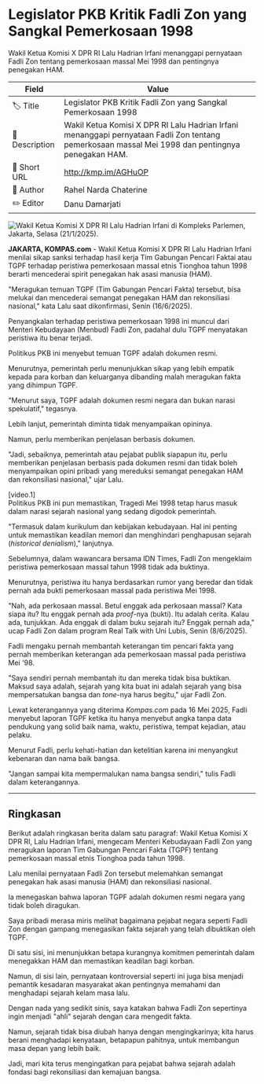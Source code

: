 # Legislator PKB Kritik Fadli Zon yang Sangkal Pemerkosaan 1998

Wakil Ketua Komisi X DPR RI Lalu Hadrian Irfani menanggapi pernyataan Fadli Zon tentang pemerkosaan massal Mei 1998 dan pentingnya penegakan HAM.

| Field         | Value                                                       |
|---------------|-------------------------------------------------------------|
| 🏷️ Title       | Legislator PKB Kritik Fadli Zon yang Sangkal Pemerkosaan 1998 |
| 📝 Description | Wakil Ketua Komisi X DPR RI Lalu Hadrian Irfani menanggapi pernyataan Fadli Zon tentang pemerkosaan massal Mei 1998 dan pentingnya penegakan HAM. |
| 🔗 Short URL   | http://kmp.im/AGHuOP |
| 👤 Author      | Rahel Narda Chaterine |
| ✏️ Editor      | Danu Damarjati  |

![Wakil Ketua Komisi X DPR RI Lalu Hadrian Irfani di Kompleks Parlemen, Jakarta, Selasa (21/1/2025).](https://asset.kompas.com/crops/-D1HZjcT9puXRnCN0UzwsRhYMhk=/0x0:0x0/750x500/data/photo/2025/01/21/678f8400cd30c.jpg)

**JAKARTA, KOMPAS.com** - Wakil Ketua Komisi X DPR RI Lalu Hadrian Irfani menilai sikap sanksi terhadap hasil kerja Tim Gabungan Pencari Faktai atau TGPF terhadap peristiwa pemerkosaan massal etnis Tionghoa tahun 1998 berarti mencederai spirit penegakan hak asasi manusia (HAM).

\"Meragukan temuan TGPF (Tim Gabungan Pencari Fakta) tersebut, bisa melukai dan mencederai semangat penegakan HAM dan rekonsiliasi nasional,\" kata Lalu saat dikonfirmasi, Senin (16/6/2025).

Penyangkalan terhadap peristiwa pemerkosaan 1998 ini muncul dari Menteri Kebudayaan (Menbud) Fadli Zon, padahal dulu TGPF menyatakan peristiwa itu benar terjadi.

Politikus PKB ini menyebut temuan TGPF adalah dokumen resmi.

Menurutnya, pemerintah perlu menunjukkan sikap yang lebih empatik kepada para korban dan keluarganya dibanding malah meragukan fakta yang dihimpun TGPF.

\"Menurut saya, TGPF adalah dokumen resmi negara dan bukan narasi spekulatif,\" tegasnya.

Lebih lanjut, pemerintah diminta tidak menyampaikan opininya.

Namun, perlu memberikan penjelasan berbasis dokumen.

\"Jadi, sebaiknya, pemerintah atau pejabat publik siapapun itu, perlu memberikan penjelasan berbasis pada dokumen resmi dan tidak boleh menyampaikan opini pribadi yang mereduksi semangat penegakan HAM dan rekonsiliasi nasional,\" ujar Lalu.

\[video.1\]\
Politikus PKB ini pun memastikan, Tragedi Mei 1998 tetap harus masuk dalam narasi sejarah nasional yang sedang digodok pemerintah.

\"Termasuk dalam kurikulum dan kebijakan kebudayaan. Hal ini penting untuk memastikan keadilan memori dan menghindari penghapusan sejarah (*historical denialism*),\" lanjutnya.

Sebelumnya, dalam wawancara bersama IDN Times, Fadli Zon mengeklaim peristiwa pemerkosaan massal tahun 1998 tidak ada buktinya.

Menurutnya, peristiwa itu hanya berdasarkan rumor yang beredar dan tidak pernah ada bukti pemerkosaan massal pada peristiwa Mei 1998.

\"Nah, ada perkosaan massal. Betul enggak ada perkosaan massal? Kata siapa itu? Itu enggak pernah ada *proof*-nya (bukti). Itu adalah cerita. Kalau ada, tunjukkan. Ada enggak di dalam buku sejarah itu? Enggak pernah ada,\" ucap Fadli Zon dalam program Real Talk with Uni Lubis, Senin (8/6/2025).

Fadli mengaku pernah membantah keterangan tim pencari fakta yang pernah memberikan keterangan ada pemerkosaan massal pada peristiwa Mei \'98.

\"Saya sendiri pernah membantah itu dan mereka tidak bisa buktikan. Maksud saya adalah, sejarah yang kita buat ini adalah sejarah yang bisa mempersatukan bangsa dan *tone*-nya harus begitu,\" ujar Fadli Zon.

Lewat keterangannya yang diterima *Kompas.com* pada 16 Mei 2025, Fadli menyebut laporan TGPF ketika itu hanya menyebut angka tanpa data pendukung yang solid baik nama, waktu, peristiwa, tempat kejadian, atau pelaku.

Menurut Fadli, perlu kehati-hatian dan ketelitian karena ini menyangkut kebenaran dan nama baik bangsa.

\"Jangan sampai kita mempermalukan nama bangsa sendiri,\" tulis Fadli dalam keterangannya.

---
## Ringkasan

Berikut adalah ringkasan berita dalam satu paragraf: Wakil Ketua Komisi X DPR RI, Lalu Hadrian Irfani, mengecam Menteri Kebudayaan Fadli Zon yang meragukan laporan Tim Gabungan Pencari Fakta (TGPF) tentang pemerkosaan massal etnis Tionghoa pada tahun 1998.

 Lalu menilai pernyataan Fadli Zon tersebut melemahkan semangat penegakan hak asasi manusia (HAM) dan rekonsiliasi nasional.

 Ia menegaskan bahwa laporan TGPF adalah dokumen resmi negara yang tidak boleh diragukan.



Saya pribadi merasa miris melihat bagaimana pejabat negara seperti Fadli Zon dengan gampang menegasikan fakta sejarah yang telah dibuktikan oleh TGPF.

 Di satu sisi, ini menunjukkan betapa kurangnya komitmen pemerintah dalam menegakkan HAM dan memastikan keadilan bagi korban.

 Namun, di sisi lain, pernyataan kontroversial seperti ini juga bisa menjadi pemantik kesadaran masyarakat akan pentingnya memahami dan menghadapi sejarah kelam masa lalu.

 Dengan nada yang sedikit sinis, saya katakan bahwa Fadli Zon sepertinya ingin menjadi "ahli" sejarah dengan cara mengedit fakta.

 Namun, sejarah tidak bisa diubah hanya dengan mengingkarinya; kita harus berani menghadapi kenyataan, betapapun pahitnya, untuk membangun masa depan yang lebih baik.

 Jadi, mari kita terus mengingatkan para pejabat bahwa sejarah adalah fondasi bagi rekonsiliasi dan kemajuan bangsa.

